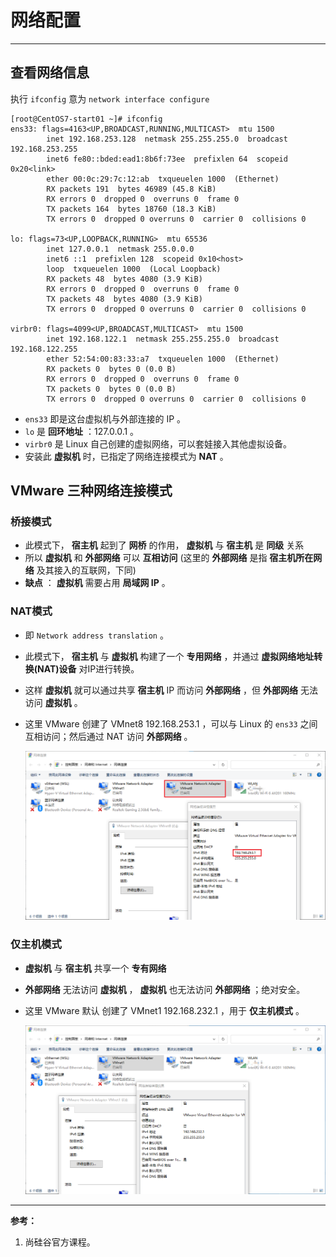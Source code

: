 # 网络配置

---

## 查看网络信息

执行 `ifconfig` 意为 `network interface configure `

```crystal
[root@CentOS7-start01 ~]# ifconfig
ens33: flags=4163<UP,BROADCAST,RUNNING,MULTICAST>  mtu 1500
        inet 192.168.253.128  netmask 255.255.255.0  broadcast 192.168.253.255
        inet6 fe80::bded:ead1:8b6f:73ee  prefixlen 64  scopeid 0x20<link>
        ether 00:0c:29:7c:12:ab  txqueuelen 1000  (Ethernet)
        RX packets 191  bytes 46989 (45.8 KiB)
        RX errors 0  dropped 0  overruns 0  frame 0
        TX packets 164  bytes 18760 (18.3 KiB)
        TX errors 0  dropped 0 overruns 0  carrier 0  collisions 0

lo: flags=73<UP,LOOPBACK,RUNNING>  mtu 65536
        inet 127.0.0.1  netmask 255.0.0.0
        inet6 ::1  prefixlen 128  scopeid 0x10<host>
        loop  txqueuelen 1000  (Local Loopback)
        RX packets 48  bytes 4080 (3.9 KiB)
        RX errors 0  dropped 0  overruns 0  frame 0
        TX packets 48  bytes 4080 (3.9 KiB)
        TX errors 0  dropped 0 overruns 0  carrier 0  collisions 0

virbr0: flags=4099<UP,BROADCAST,MULTICAST>  mtu 1500
        inet 192.168.122.1  netmask 255.255.255.0  broadcast 192.168.122.255
        ether 52:54:00:83:33:a7  txqueuelen 1000  (Ethernet)
        RX packets 0  bytes 0 (0.0 B)
        RX errors 0  dropped 0  overruns 0  frame 0
        TX packets 0  bytes 0 (0.0 B)
        TX errors 0  dropped 0 overruns 0  carrier 0  collisions 0

```

- `ens33` 即是这台虚拟机与外部连接的 IP 。
- `lo` 是 **回环地址** ：127.0.0.1 。
- `virbr0` 是 Linux 自己创建的虚拟网络，可以套娃接入其他虚拟设备。
- 安装此 **虚拟机** 时，已指定了网络连接模式为 **NAT** 。

## VMware 三种网络连接模式

### 桥接模式

- 此模式下， **宿主机** 起到了 **网桥** 的作用， **虚拟机** 与 **宿主机** 是 **同级** 关系
- 所以 **虚拟机** 和 **外部网络** 可以 **互相访问** (这里的 **外部网络** 是指 **宿主机所在网络** 及其接入的互联网，下同)
- **缺点** ： **虚拟机** 需要占用 **局域网 IP** 。

### NAT模式

- 即 `Network address translation` 。

- 此模式下， **宿主机** 与 **虚拟机** 构建了一个 **专用网络** ，并通过 **虚拟网络地址转换(NAT)设备** 对IP进行转换。

- 这样 **虚拟机** 就可以通过共享 **宿主机** IP 而访问 **外部网络** ，但 **外部网络** 无法访问 **虚拟机** 。

- 这里 VMware 创建了 VMnet8 192.168.253.1 ，可以与 Linux 的 `ens33` 之间互相访问；然后通过 NAT 访问 **外部网络** 。

  ![image-20220721001937523](网络配置/image-20220721001937523.png)

### 仅主机模式

- **虚拟机** 与 **宿主机** 共享一个 **专有网络**

- **外部网络** 无法访问 **虚拟机** ， **虚拟机** 也无法访问 **外部网络** ；绝对安全。

- 这里 VMware 默认 创建了 VMnet1 192.168.232.1 ，用于 **仅主机模式** 。

  ![image-20220721002246153](网络配置/image-20220721002246153.png)

---

**参考：**

1. 尚硅谷官方课程。